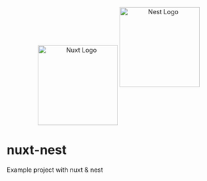 <p align="center">
  <a href="https://nuxtjs.org/ target="blank"><img align="center" style="width:180px" alt="Nuxt Logo" src="https://nuxtjs.org/meta_400.png"/></a>
  <a href="http://nestjs.com/" target="blank"><img src="https://nestjs.com/img/logo_text.svg" width="180" alt="Nest Logo" /></a>
</p>

# nuxt-nest
Example project with nuxt & nest
